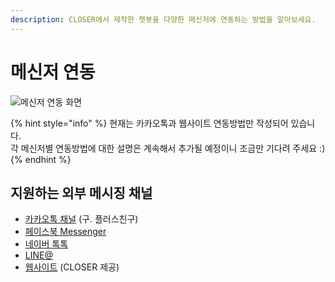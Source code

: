 ```yaml
---
description: CLOSER에서 제작한 챗봇을 다양한 메신저에 연동하는 방법을 알아보세요.
---
```


# 메신저 연동

![&#xBA54;&#xC2E0;&#xC800; &#xC5F0;&#xB3D9; &#xD654;&#xBA74;](../../../../.gitbook/assets/builder_%20%283%29.png)

{% hint style="info" %}
현재는 카카오톡과 웹사이트 연동방법만 작성되어 있습니다.  
각 메신저별 연동방법에 대한 설명은 계속해서 추가될 예정이니 조금만 기다려 주세요 :\)
{% endhint %}

## 지원하는 외부 메시징 채널 <a id="messenger-platform-list"></a>

* [카카오톡 채널](https://business.kakao.com/info/plusfriend) \(구. 플러스친구\)
* [페이스북 Messenger](https://developers.facebook.com/docs/messenger-platform/introduction)
* [네이버 톡톡 ](https://talk.naver.com/intro)
* [LINE@ ](https://at.line.me/ko/)
* [웹사이트](web.md) \(CLOSER 제공\)

